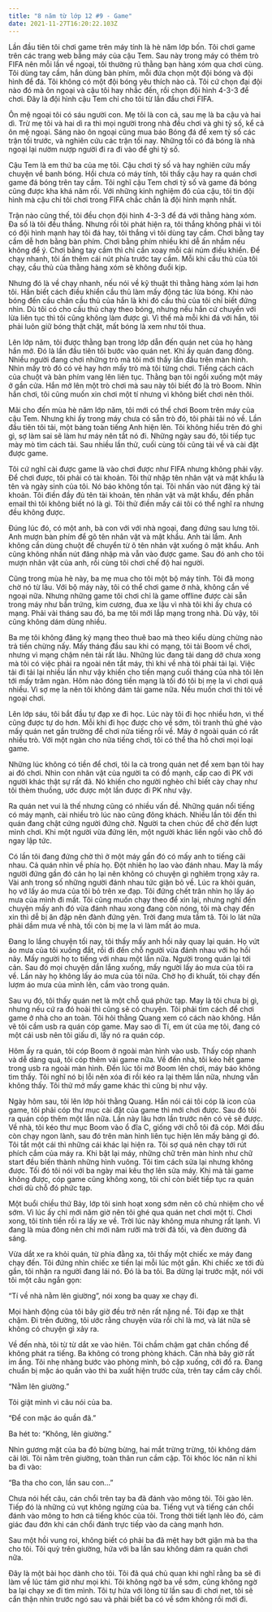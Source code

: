 ```yaml
---
title: "8 năm từ lớp 12 #9 - Game"
date: 2021-11-27T16:20:22.103Z
---
```


Lần đầu tiên tôi chơi game trên máy tính là hè năm lớp bốn. Tôi chơi game trên các trang web bằng máy của cậu Tem. Sau này trong máy có thêm trò FIFA nên mỗi lần về ngoại, tôi thường rủ thằng bạn hàng xóm qua chơi cùng. Tôi dùng tay cầm, hắn dùng bàn phím, mỗi đứa chọn một đội bóng và đội hình để đá. Tôi không có một đội bóng yêu thích nào cả. Tôi cứ chọn đại đội nào đó mà ôn ngoại và cậu tôi hay nhắc đến, rồi chọn đội hình 4-3-3 để chơi. Đây là đội hình cậu Tem chỉ cho tôi từ lần đầu chơi FIFA.

Ôn mệ ngoại tôi có sáu người con. Mẹ tôi là con cả, sau mẹ là ba cậu và hai dì. Trừ mẹ tôi và hai dì ra thì mọi người trong nhà đều chơi và ghi tỷ số, kể cả ôn mệ ngoại. Sáng nào ôn ngoại cũng mua báo Bóng đá để xem tỷ số các trận tối trước, và nghiên cứu các trận tối nay. Những tối có đá bóng là nhà ngoại lại nườm nượp người đi ra đi vào để ghi tỷ số.

Cậu Tem là em thứ ba của mẹ tôi. Cậu chơi tỷ số và hay nghiên cứu mấy chuyện về banh bóng. Hồi chưa có máy tính, tôi thấy cậu hay ra quán chơi game đá bóng trên tay cầm. Tôi nghĩ cậu Tem chơi tỷ số và game đá bóng cũng được kha khá năm rồi. Với những kinh nghiệm đó của cậu, tôi tin đội hình mà cậu chỉ tôi chơi trong FIFA chắc chắn là đội hình mạnh nhất.

Trận nào cũng thế, tôi đều chọn đội hình 4-3-3 để đá với thằng hàng xóm. Đa số là tôi đều thắng. Nhưng rồi tôi phát hiện ra, tôi thắng không phải vì tôi có đội hình mạnh hay tôi đá hay, tôi thắng vì tôi dùng tay cầm. Chơi bằng tay cầm dễ hơn bằng bàn phím. Chơi bằng phím nhiều khi dễ ấn nhầm nếu không để ý. Chơi bằng tay cầm thì chỉ cần xoay mỗi cái núm điều khiển. Để chạy nhanh, tôi ấn thêm cái nút phía trước tay cầm. Mỗi khi cầu thủ của tôi chạy, cầu thủ của thằng hàng xóm sẽ không đuổi kịp.

Nhưng đó là về chạy nhanh, nếu nói về kỹ thuật thì thằng hàng xóm lại hơn tôi. Hắn biết cách điều khiển cầu thủ làm mấy động tác lừa bóng. Khi nào bóng đến cầu chân cầu thủ của hắn là khi đó cầu thủ của tôi chỉ biết đứng nhìn. Dù tôi có cho cầu thủ chạy theo bóng, nhưng nếu hắn cứ chuyền với lừa liên tục thì tôi cũng không làm được gì. Vì thế mà mỗi khi đá với hắn, tôi phải luôn giữ bóng thật chặt, mất bóng là xem như tôi thua.

Lên lớp năm, tôi được thằng bạn trong lớp dẫn đến quán net của họ hàng hắn mở. Đó là lần đầu tiên tôi bước vào quán net. Khi ấy quán đang đông. Nhiều người đang chơi những trò mà tôi mới thấy lần đầu trên màn hình. Nhìn mấy trò đó có vẻ hay hơn mấy trò mà tôi từng chơi. Tiếng cách cách của chuột và bàn phím vang lên liên tục. Thằng bạn tôi ngồi xuống một máy ở gần cửa. Hắn mở lên một trò chơi mà sau này tôi biết đó là trò Boom. Nhìn hắn chơi, tôi cũng muốn xin chơi một tí nhưng vì không biết chơi nên thôi.

Mãi cho đến mùa hè năm lớp năm, tôi mới có thể chơi Boom trên máy của cậu Tem. Nhưng khi ấy trong máy chưa có sẵn trò đó, tôi phải tải nó về. Lần đầu tiên tôi tải, một bảng toàn tiếng Anh hiện lên. Tôi không hiểu trên đó ghi gì, sợ làm sai sẽ làm hư máy nên tắt nó đi. Những ngày sau đó, tôi tiếp tục mày mò tìm cách tải. Sau nhiều lần thử, cuối cùng tôi cũng tải về và cài đặt được game.

Tôi cứ nghĩ cài được game là vào chơi được như FIFA nhưng không phải vậy. Để chơi được, tôi phải có tài khoản. Tôi thử nhập tên nhân vật và mật khẩu là tên và ngày sinh của tôi. Nó báo không tồn tại. Tôi nhấn vào nút đăng ký tài khoản. Tôi điền đầy đủ tên tài khoản, tên nhân vật và mật khẩu, đến phần email thì tôi không biết nó là gì. Tôi thử điền mấy cái tôi có thể nghĩ ra nhưng đều không được.

Đúng lúc đó, có một anh, bà con với với nhà ngoại, đang đứng sau lưng tôi. Anh mượn bàn phím để gõ tên nhân vật và mật khẩu. Anh tài lắm. Anh không cần dùng chuột để chuyển từ ô tên nhân vật xuống ô mật khẩu. Anh cũng không nhấn nút đăng nhập mà vẫn vào được game. Sau đó anh cho tôi mượn nhân vật của anh, rồi cùng tôi chơi chế độ hai người.

Cũng trong mùa hè này, ba mẹ mua cho tôi một bộ máy tính. Tôi đã mong chờ nó từ lâu. Với bộ máy này, tôi có thể chơi game ở nhà, không cần về ngoại nữa. Nhưng những game tôi chơi chỉ là game offline được cài sẵn trong máy như bắn trứng, kim cương, đua xe lậu vì nhà tôi khi ấy chưa có mạng. Phải vài tháng sau đó, ba mẹ tôi mới lắp mạng trong nhà. Dù vậy, tôi cũng không dám dùng nhiều.

Ba mẹ tôi không đăng ký mạng theo thuê bao mà theo kiểu dùng chừng nào trả tiền chừng nấy. Mấy tháng đầu sau khi có mạng, tôi tải Boom về chơi, nhưng vì mạng chậm nên tải rất lâu. Những lúc đang tải dang dở chưa xong mà tôi có việc phải ra ngoài nên tắt máy, thì khi về nhà tôi phải tải lại. Việc tải đi tải lại nhiều lần như vậy khiến cho tiền mạng cuối tháng của nhà tôi lên tới mấy trăm ngàn. Hôm nào đóng tiền mạng là tối đó tôi bị mẹ la vì chơi quá nhiều. Vì sợ mẹ la nên tôi không dám tải game nữa. Nếu muốn chơi thì tôi về ngoại chơi.

Lên lớp sáu, tôi bắt đầu tự đạp xe đi học. Lúc này tôi đi học nhiều hơn, vì thế cũng được tự do hơn. Mỗi khi đi học được cho về sớm, tôi tranh thủ ghé vào mấy quán net gần trường để chơi nửa tiếng rồi về. Máy ở ngoài quán có rất nhiều trò. Với một ngàn cho nửa tiếng chơi, tôi có thể tha hồ chơi mọi loại game.

Những lúc không có tiền để chơi, tôi la cà trong quán net để xem bạn tôi hay ai đó chơi. Nhìn con nhân vật của người ta có đồ mạnh, cấp cao đi PK với người khác thật sự rất đã. Nó khiến cho người nghèo chỉ biết cày chay như tôi thèm thuồng, ước được một lần được đi PK như vậy.

Ra quán net vui là thế nhưng cũng có nhiều vấn đề. Những quán nổi tiếng có máy mạnh, cài nhiều trò lúc nào cũng đông khách. Nhiều lần tôi đến thì quán đang chật cứng người đứng chờ. Người ta chen chúc để chờ đến lượt mình chơi. Khi một người vừa đứng lên, một người khác liền ngồi vào chỗ đó ngay lập tức.

Có lần tôi đang đứng chờ thì ở một máy gần đó có mấy anh to tiếng cãi nhau. Cả quán nhìn về phía họ. Đột nhiên họ lao vào đánh nhau. May là mấy người đứng gần đó cản họ lại nên không có chuyện gì nghiêm trọng xảy ra. Vài anh trong số những người đánh nhau tức giận bỏ về. Lúc ra khỏi quán, họ vớ lấy áo mưa của tôi bỏ trên xe đạp. Tôi đứng chết trân nhìn họ lấy áo mưa của mình đi mất. Tôi cũng muốn chạy theo để xin lại, nhưng nghĩ đến chuyện mấy anh đó vừa đánh nhau xong đang còn nóng, tôi mà chạy đến xin thì dễ bị ăn đập nên đành đứng yên. Trời đang mưa tầm tã. Tôi lo lát nữa phải dầm mưa về nhà, tối còn bị mẹ la vì làm mất áo mưa.

Đang lo lắng chuyện tối nay, tôi thấy mấy anh hồi nãy quay lại quán. Họ vứt áo mưa của tôi xuống đất, rồi đi đến chỗ người vừa đánh nhau với họ hồi nãy. Mấy người họ to tiếng với nhau một lần nữa. Người trong quán lại tới cản. Sau đó mọi chuyện dần lắng xuống, mấy người lấy áo mưa của tôi ra về. Lần này họ không lấy áo mưa của tôi nữa. Chờ họ đi khuất, tôi chạy đến lượm áo mưa của mình lên, cầm vào trong quán.

Sau vụ đó, tôi thấy quán net là một chỗ quá phức tạp. May là tôi chưa bị gì, nhưng nếu cứ ra đó hoài thì cũng sẽ có chuyện. Tôi phải tìm cách để chơi game ở nhà cho an toàn. Tôi hỏi thằng Quang xem có cách nào không. Hắn vẽ tôi cầm usb ra quán cóp game. May sao dì Tí, em út của mẹ tôi, đang có một cái usb nên tôi giấu dì, lấy nó ra quán cóp.

Hôm ấy ra quán, tôi cóp Boom ở ngoài màn hình vào usb. Thấy cóp nhanh và dễ dàng quá, tôi cóp thêm vài game nữa. Về đến nhà, tôi kéo hết game trong usb ra ngoài màn hình. Đến lúc tôi mở Boom lên chơi, máy báo không tìm thấy. Tôi nghĩ nó bị lỗi nên xóa đi rồi kéo ra lại thêm lần nữa, nhưng vẫn không thấy. Tôi thử mở mấy game khác thì cũng bị như vậy.

Ngày hôm sau, tôi lên lớp hỏi thằng Quang. Hắn nói cái tôi cóp là icon của game, tôi phải cóp thư mục cài đặt của game thì mới chơi được. Sau đó tôi ra quán cóp thêm một lần nữa. Lần này lâu hơn lần trước nên có vẻ sẽ được. Về nhà, tôi kéo thư mục Boom vào ổ đĩa C, giống với chỗ tôi đã cóp. Mới đầu còn chạy ngon lành, sau đó trên màn hình liên tục hiện lên mấy bảng gì đó. Tôi tắt một cái thì những cái khác lại hiện ra. Tôi sợ quá nên chạy tới rút phích cắm của máy ra. Khi bật lại máy, những chữ trên màn hình như chữ start đều biến thành những hình vuông. Tôi tìm cách sửa lại nhưng không được. Tối đó tôi nói với ba ngày mai kêu thợ lên sửa máy. Khi mà tải game không được, cóp game cũng không xong, tôi chỉ còn biết tiếp tục ra quán chơi dù chỗ đó phức tạp.

Một buổi chiều thứ Bảy, lớp tôi sinh hoạt xong sớm nên cô chủ nhiệm cho về sớm. Vì lúc ấy chỉ mới năm giờ nên tôi ghé qua quán net chơi một tí. Chơi xong, tôi tính tiền rồi ra lấy xe về. Trời lúc này không mưa nhưng rất lạnh. Vì đang là mùa đông nên chỉ mới năm rưỡi mà trời đã tối, và đèn đường đã sáng.

Vừa dắt xe ra khỏi quán, từ phía đằng xa, tôi thấy một chiếc xe máy đang chạy đến. Tôi đứng nhìn chiếc xe tiến lại mỗi lúc một gần. Khi chiếc xe tới đủ gần, tôi nhận ra người đang lái nó. Đó là ba tôi. Ba dừng lại trước mặt, nói với tôi một câu ngắn gọn:

“Tí về nhà nằm lên giường”, nói xong ba quay xe chạy đi.

Mọi hành động của tôi bây giờ đều trở nên rất nặng nề. Tôi đạp xe thật chậm. Đi trên đường, tôi ước rằng chuyện vừa rồi chỉ là mơ, và lát nữa sẽ không có chuyện gì xảy ra.

Về đến nhà, tôi từ từ dắt xe vào hiên. Tôi chầm chậm gạt chân chống để không phát ra tiếng. Ba không có trong phòng khách. Căn nhà bây giờ rất im ắng. Tôi nhẹ nhàng bước vào phòng mình, bỏ cặp xuống, cởi đồ ra. Đang chuẩn bị mặc áo quần vào thì ba xuất hiện trước cửa, trên tay cầm cây chổi.

“Nằm lên giường.”

Tôi giật mình vì câu nói của ba.

“Để con mặc áo quần đã.”

Ba hét to: “Không, lên giường.”

Nhìn gương mặt của ba đỏ bừng bừng, hai mắt trừng trừng, tôi không dám cãi lời. Tôi nằm trên giường, toàn thân run cầm cập. Tôi khóc lóc năn nỉ khi ba đi vào:

“Ba tha cho con, lần sau con...”

Chưa nói hết câu, cán chổi trên tay ba đã đánh vào mông tôi. Tôi gào lên. Tiếp đó là những cú vụt không ngừng của ba. Tiếng vụt và tiếng cán chổi đánh vào mông to hơn cả tiếng khóc của tôi. Trong thời tiết lạnh lẽo đó, cảm giác đau đớn khi cán chổi đánh trực tiếp vào da càng mạnh hơn.

Sau một hồi vung roi, không biết có phải ba đã mệt hay bớt giận mà ba tha cho tôi. Tôi quỳ trên giường, hứa với ba lần sau không dám ra quán chơi nữa.

Đây là một bài học dành cho tôi. Tôi đã quá chủ quan khi nghĩ rằng ba sẽ đi làm về lúc tám giờ như mọi khi. Tôi không ngờ ba về sớm, cũng không ngờ ba lại chạy xe đi tìm mình. Tôi tự hứa với lòng từ lần sau đi chơi net, tôi sẽ cẩn thận nhìn trước ngó sau và phải biết ba có về sớm không rồi mới đi.
